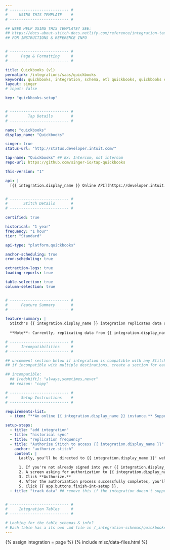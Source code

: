```yaml
---
# -------------------------- #
#     USING THIS TEMPLATE    #
# -------------------------- #

## NEED HELP USING THIS TEMPLATE? SEE:
## https://docs-about-stitch-docs.netlify.com/reference/integration-templates/saas/
## FOR INSTRUCTIONS & REFERENCE INFO


# -------------------------- #
#      Page & Formatting     #
# -------------------------- #

title: Quickbooks (v1)
permalink: /integrations/saas/quickbooks
keywords: quickbooks, integration, schema, etl quickbooks, quickbooks etl, quickbooks schema
layout: singer
# input: false

key: "quickbooks-setup"


# -------------------------- #
#         Tap Details        #
# -------------------------- #

name: "quickbooks"
display_name: "Quickbooks"

singer: true
status-url: "http://status.developer.intuit.com/"

tap-name: "Quickbooks" ## Ex: Intercom, not intercom
repo-url: https://github.com/singer-io/tap-quickbooks

this-version: "1"

api: |
  [{{ integration.display_name }} Online API](https://developer.intuit.com/app/developer/qbo/docs/develop){:target="new"}


# -------------------------- #
#       Stitch Details       #
# -------------------------- #

certified: true 

historical: "1 year"
frequency: "1 hour"
tier: "Standard"

api-type: "platform.quickbooks"

anchor-scheduling: true
cron-scheduling: true

extraction-logs: true
loading-reports: true

table-selection: true
column-selection: true


# -------------------------- #
#      Feature Summary       #
# -------------------------- #

feature-summary: |
  Stitch's {{ integration.display_name }} integration replicates data using the {{ integration.api | flatify | strip }}. Refer to the [Schema](#schema) section for a list of objects available for replication.
  
  **Note**: Currently, replicating data from {{ integration.display_name }} Desktop apps isn't supported.

# -------------------------- #
#      Incompatibilities     #
# -------------------------- #

## uncomment section below if integration is compatible with any Stitch destinations
## if incompatible with multiple destinations, create a section for each destination

## incompatible:
  ## [redshift]: "always,sometimes,never"
  ## reason: "copy" 

# -------------------------- #
#      Setup Instructions    #
# -------------------------- #

requirements-list:
  - item: "**An online {{ integration.display_name }} instance.** Support for replicating data from desktop {{ integration.display_name }} instances isn't currently supported."

setup-steps:
  - title: "add integration"
  - title: "historical sync"
  - title: "replication frequency"
  - title: "Authorize Stitch to access {{ integration.display_name }}"
    anchor: "authorize-stitch"
    content: |
      Lastly, you'll be directed to {{ integration.display_name }}' website to complete the setup.

      1. If you're not already signed into your {{ integration.display_name }} account, enter your credentials and click **Login**.
      2. A screen asking for authorization to {{ integration.display_name }} will display. **Note that Stitch will only ever read your data.**
      3. Click **Authorize.**
      4. After the authorization process successfully completes, you'll be redirected back to Stitch.
      5. Click {{ app.buttons.finish-int-setup }}.
  - title: "track data" ## remove this if the integration doesn't support at least table selection


# -------------------------- #
#     Integration Tables     #
# -------------------------- #

# Looking for the table schemas & info?
# Each table has a its own .md file in /_integration-schemas/quickbooks/v1
---
```

{% assign integration = page %}
{% include misc/data-files.html %}